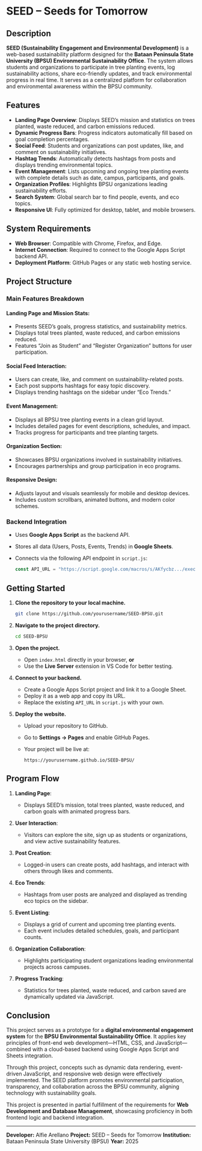 
# SEED – Seeds for Tomorrow

## Description

**SEED (Sustainability Engagement and Environmental Development)** is a web-based sustainability platform designed for the **Bataan Peninsula State University (BPSU) Environmental Sustainability Office**.
The system allows students and organizations to participate in tree planting events, log sustainability actions, share eco-friendly updates, and track environmental progress in real time.
It serves as a centralized platform for collaboration and environmental awareness within the BPSU community.

## Features

* **Landing Page Overview**: Displays SEED’s mission and statistics on trees planted, waste reduced, and carbon emissions reduced.
* **Dynamic Progress Bars**: Progress indicators automatically fill based on goal completion percentages.
* **Social Feed**: Students and organizations can post updates, like, and comment on sustainability initiatives.
* **Hashtag Trends**: Automatically detects hashtags from posts and displays trending environmental topics.
* **Event Management**: Lists upcoming and ongoing tree planting events with complete details such as date, campus, participants, and goals.
* **Organization Profiles**: Highlights BPSU organizations leading sustainability efforts.
* **Search System**: Global search bar to find people, events, and eco topics.
* **Responsive UI**: Fully optimized for desktop, tablet, and mobile browsers.

## System Requirements

* **Web Browser**: Compatible with Chrome, Firefox, and Edge.
* **Internet Connection**: Required to connect to the Google Apps Script backend API.
* **Deployment Platform**: GitHub Pages or any static web hosting service.

## Project Structure

### Main Features Breakdown

#### Landing Page and Mission Stats:

* Presents SEED’s goals, progress statistics, and sustainability metrics.
* Displays total trees planted, waste reduced, and carbon emissions reduced.
* Features “Join as Student” and “Register Organization” buttons for user participation.

#### Social Feed Interaction:

* Users can create, like, and comment on sustainability-related posts.
* Each post supports hashtags for easy topic discovery.
* Displays trending hashtags on the sidebar under “Eco Trends.”

#### Event Management:

* Displays all BPSU tree planting events in a clean grid layout.
* Includes detailed pages for event descriptions, schedules, and impact.
* Tracks progress for participants and tree planting targets.

#### Organization Section:

* Showcases BPSU organizations involved in sustainability initiatives.
* Encourages partnerships and group participation in eco programs.

#### Responsive Design:

* Adjusts layout and visuals seamlessly for mobile and desktop devices.
* Includes custom scrollbars, animated buttons, and modern color schemes.

### Backend Integration

* Uses **Google Apps Script** as the backend API.
* Stores all data (Users, Posts, Events, Trends) in **Google Sheets**.
* Connects via the following API endpoint in `script.js`:

  ```javascript
  const API_URL = "https://script.google.com/macros/s/AKfycbz.../exec";
  ```

## Getting Started

1. **Clone the repository to your local machine.**

   ```bash
   git clone https://github.com/yourusername/SEED-BPSU.git
   ```
2. **Navigate to the project directory.**

   ```bash
   cd SEED-BPSU
   ```
3. **Open the project.**

   * Open `index.html` directly in your browser, **or**
   * Use the **Live Server** extension in VS Code for better testing.
4. **Connect to your backend.**

   * Create a Google Apps Script project and link it to a Google Sheet.
   * Deploy it as a web app and copy its URL.
   * Replace the existing `API_URL` in `script.js` with your own.
5. **Deploy the website.**

   * Upload your repository to GitHub.
   * Go to **Settings → Pages** and enable GitHub Pages.
   * Your project will be live at:

     ```
     https://yourusername.github.io/SEED-BPSU/
     ```

## Program Flow

1. **Landing Page**:

   * Displays SEED’s mission, total trees planted, waste reduced, and carbon goals with animated progress bars.

2. **User Interaction**:

   * Visitors can explore the site, sign up as students or organizations, and view active sustainability features.

3. **Post Creation**:

   * Logged-in users can create posts, add hashtags, and interact with others through likes and comments.

4. **Eco Trends**:

   * Hashtags from user posts are analyzed and displayed as trending eco topics on the sidebar.

5. **Event Listing**:

   * Displays a grid of current and upcoming tree planting events.
   * Each event includes detailed schedules, goals, and participant counts.

6. **Organization Collaboration**:

   * Highlights participating student organizations leading environmental projects across campuses.

7. **Progress Tracking**:

   * Statistics for trees planted, waste reduced, and carbon saved are dynamically updated via JavaScript.

## Conclusion

This project serves as a prototype for a **digital environmental engagement system** for the **BPSU Environmental Sustainability Office**.
It applies key principles of front-end web development—HTML, CSS, and JavaScript—combined with a cloud-based backend using Google Apps Script and Sheets integration.

Through this project, concepts such as dynamic data rendering, event-driven JavaScript, and responsive web design were effectively implemented.
The SEED platform promotes environmental participation, transparency, and collaboration across the BPSU community, aligning technology with sustainability goals.

This project is presented in partial fulfillment of the requirements for **Web Development and Database Management**, showcasing proficiency in both frontend logic and backend integration.

---

**Developer:** Alfie Arellano
**Project:** SEED – Seeds for Tomorrow
**Institution:** Bataan Peninsula State University (BPSU)
**Year:** 2025
